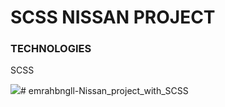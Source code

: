 <h1> SCSS NISSAN PROJECT </h1>
<h3>TECHNOLOGIES</h3>
<p>SCSS </p>
<img src="images/ekran.gif"/>#   e m r a h b n g l l - N i s s a n _ p r o j e c t _ w i t h _ S C S S  
 